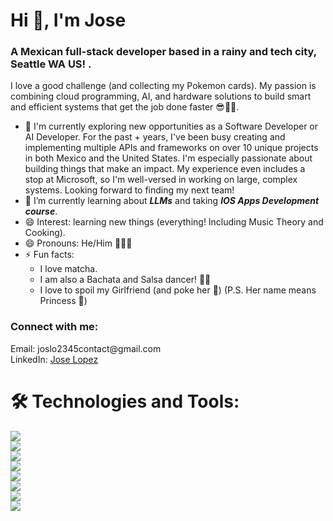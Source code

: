 <h1 align="left">Hi 👋, I'm Jose</h1>
<h3 align="left">A Mexican full-stack developer based in a rainy and tech city, Seattle WA US! .</h3>

I love a good challenge (and collecting my Pokemon cards). My passion is combining cloud programming, AI, and hardware solutions to build smart and efficient systems that get the job done faster 😎🤖🦾.

- 🔭 I'm currently exploring new opportunities as a Software Developer or AI Developer. For the past + years, I've been busy creating and implementing multiple APIs and frameworks on over 10 unique projects in both Mexico and the United States.
  I'm especially passionate about building things that make an impact. My experience even includes a stop at Microsoft, so I'm well-versed in working on large, complex systems. Looking forward to finding my next team!
- 🌱 I’m currently learning about ***LLMs*** and taking ***IOS Apps Development course***.
- 😄 Interest: learning new things (everything! Including Music Theory and Cooking).
- 😄 Pronouns: He/Him 💁🏻‍♂️
- ⚡ Fun facts: 
   - I love matcha. 
   - I am also a Bachata and Salsa dancer! 🕺🏻
   - I love to spoil my Girlfriend (and poke her 👀) (P.S. Her name means Princess 👸)

<h3 align="left">Connect with me:</h3>
<p align="left">
Email: joslo2345contact@gmail.com<br>
LinkedIn: <a href="https://www.linkedin.com/in/jose-lopez23/">Jose Lopez</a>
</p>
<h1>🛠️ Technologies and Tools:</h1>

![](https://img.shields.io/badge/Programming_Languages-C,_C++,_Python,_Javascript-blue)<br>
![](https://img.shields.io/badge/Frameworks-Vue.js,_Angular,_Django,_Flask,_FastAPI,_Node.js,_Express.js-blue)<br>
![](https://img.shields.io/badge/Databases-MongoBD,_MySQL-blue)<br>
![](https://img.shields.io/badge/Testing-Selenium,_Postman,_Jest.js-blue)<br>
![](https://img.shields.io/badge/Cloud_Services-AWS,_Azure,_Google_Cloud-blue)<br>
![](https://img.shields.io/badge/Software-Git,_Shell_Scripting-blue)<br>
![](https://img.shields.io/badge/Others-Arduino,_MatLab,_OpenCV-blue)<br>
![](https://img.shields.io/badge/Operating_Systems,_Linux,_MacOS,_Windows-blue)<br>



<!--
**joslo2345/joslo2345** is a ✨ _special_ ✨ repository because its `README.md` (this file) appears on your GitHub profile.

Here are some ideas to get you started:

- 🔭 I’m currently working on ...
- 🌱 I’m currently learning ...
- 👯 I’m looking to collaborate on ...
- 🤔 I’m looking for help with ...
- 💬 Ask me about ...
- 📫 How to reach me: ...
- 😄 Pronouns: ...
- ⚡ Fun fact: ...
-->
